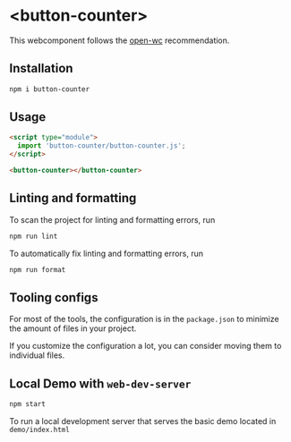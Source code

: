 # \<button-counter>

This webcomponent follows the [open-wc](https://github.com/open-wc/open-wc) recommendation.

## Installation

```bash
npm i button-counter
```

## Usage

```html
<script type="module">
  import 'button-counter/button-counter.js';
</script>

<button-counter></button-counter>
```

## Linting and formatting

To scan the project for linting and formatting errors, run

```bash
npm run lint
```

To automatically fix linting and formatting errors, run

```bash
npm run format
```


## Tooling configs

For most of the tools, the configuration is in the `package.json` to minimize the amount of files in your project.

If you customize the configuration a lot, you can consider moving them to individual files.

## Local Demo with `web-dev-server`

```bash
npm start
```

To run a local development server that serves the basic demo located in `demo/index.html`
